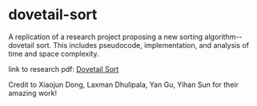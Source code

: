 # dovetail-sort
A replication of a research project proposing a new sorting algorithm-- dovetail sort. This includes pseudocode, implementation, and analysis of time and space complexity.

link to research pdf: [Dovetail Sort](https://arxiv.org/pdf/2401.00710.pdf)

Credit to Xiaojun Dong, Laxman Dhulipala, Yan Gu, Yihan Sun for their amazing work!
